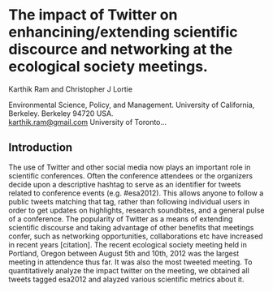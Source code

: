 
#  The impact of Twitter on enhancining/extending scientific discource and networking at the ecological society meetings.

Karthik Ram and Christopher J Lortie

Environmental Science, Policy, and Management. University of California, Berkeley. Berkeley 94720 USA.  
karthik.ram@gmail.com
University of Toronto...

## Introduction
The use of Twitter and other social media now plays an important role in scientific conferences. Often the conference attendees or  the organizers decide upon a descriptive hashtag to serve as an identifier for tweets related to conference events (e.g. #esa2012). This allows anyone to follow a public tweets matching that tag, rather than following individual users in order to get updates on highlights, research soundbites, and a general pulse of a conference. The popularity of Twitter as a means of extending scientific discourse and taking advantage of other benefits that meetings confer, such as networking opportunities, collaborations etc have increased in recent years [citation]. The recent ecological society meeting held in Portland, Oregon between August 5th and 10th, 2012 was the largest meeting in attendence thus far. It was also the most tweeted meeting. To quantitatively analyze the impact twitter on the meeting, we obtained all tweets tagged esa2012 and alayzed various scientific metrics about it.

